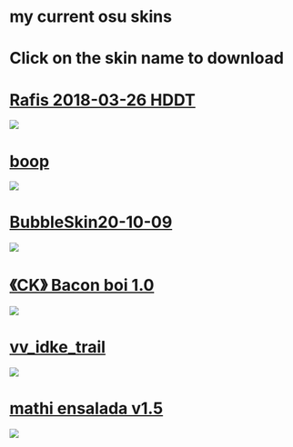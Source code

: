# my current osu skins

# Click on the skin name to download

# [Rafis 2018-03-26 HDDT](https://www.mediafire.com/file/phcsum9n4np44wh/Rafis_2018-03-26_HDDT.osk/file)
![](https://osu.ppy.sh/ss/16820716/afe3)

# [boop](https://download1349.mediafire.com/mqf7aiwpj9yg/whlwi8dvwfxeu5n/boop.osk)
![](https://osu.ppy.sh/ss/16820833/92b0)

# [BubbleSkin20-10-09](https://drive.google.com/file/d/1p3gvOtWth3-dEsPdA2bjVCyeZTiJYan4/view?usp=sharing)
![](https://osu.ppy.sh/ss/16820712/8cfd)

# [《CK》 Bacon boi 1.0](https://www.mediafire.com/file/4hwyxuav1j1imen/-_%25E3%2580%258ACK%25E3%2580%258B_Bacon_boi_1.0_%25E3%2580%258Eblue%25E3%2580%258F.osk/file#)
![](https://osu.ppy.sh/ss/16820897/3ec6)

# [vv_idke_trail](https://www.mediafire.com/file/5g81w12zq3w39kf/vv_idke_trail.osk/file)
![](https://skins.osuck.net/uploads/posts/2019-07/1561977645_screenshot5556.jpg)

# [mathi ensalada v1.5](https://www.mediafire.com/file/dasthizozmbr3dg/mathi_ensalada_v1.5_%2528Yellow_cursor%2529.osk/file)
![](https://skins.osuck.net/uploads/posts/2019-03/1553936590_screenshot3523.jpg)
